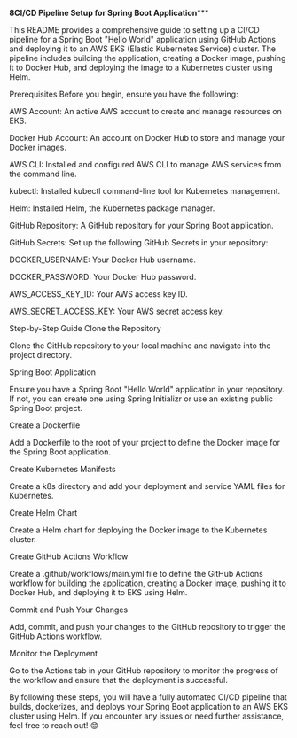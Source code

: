 ****************8CI/CD Pipeline Setup for Spring Boot Application*******************

This README provides a comprehensive guide to setting up a CI/CD pipeline for a Spring Boot "Hello World" application using GitHub Actions and deploying it to an AWS EKS (Elastic Kubernetes Service) cluster. The pipeline includes building the application, creating a Docker image, pushing it to Docker Hub, and deploying the image to a Kubernetes cluster using Helm.

Prerequisites
Before you begin, ensure you have the following:

AWS Account: An active AWS account to create and manage resources on EKS.

Docker Hub Account: An account on Docker Hub to store and manage your Docker images.

AWS CLI: Installed and configured AWS CLI to manage AWS services from the command line.

kubectl: Installed kubectl command-line tool for Kubernetes management.

Helm: Installed Helm, the Kubernetes package manager.

GitHub Repository: A GitHub repository for your Spring Boot application.

GitHub Secrets: Set up the following GitHub Secrets in your repository:

DOCKER_USERNAME: Your Docker Hub username.

DOCKER_PASSWORD: Your Docker Hub password.

AWS_ACCESS_KEY_ID: Your AWS access key ID.

AWS_SECRET_ACCESS_KEY: Your AWS secret access key.

Step-by-Step Guide
Clone the Repository

Clone the GitHub repository to your local machine and navigate into the project directory.

Spring Boot Application

Ensure you have a Spring Boot "Hello World" application in your repository. If not, you can create one using Spring Initializr or use an existing public Spring Boot project.

Create a Dockerfile

Add a Dockerfile to the root of your project to define the Docker image for the Spring Boot application.

Create Kubernetes Manifests

Create a k8s directory and add your deployment and service YAML files for Kubernetes.

Create Helm Chart

Create a Helm chart for deploying the Docker image to the Kubernetes cluster.

Create GitHub Actions Workflow

Create a .github/workflows/main.yml file to define the GitHub Actions workflow for building the application, creating a Docker image, pushing it to Docker Hub, and deploying it to EKS using Helm.

Commit and Push Your Changes

Add, commit, and push your changes to the GitHub repository to trigger the GitHub Actions workflow.

Monitor the Deployment

Go to the Actions tab in your GitHub repository to monitor the progress of the workflow and ensure that the deployment is successful.

By following these steps, you will have a fully automated CI/CD pipeline that builds, dockerizes, and deploys your Spring Boot application to an AWS EKS cluster using Helm. If you encounter any issues or need further assistance, feel free to reach out! 😊
